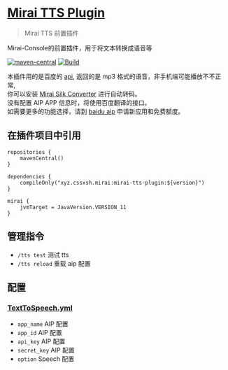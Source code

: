 # [Mirai TTS Plugin](https://github.com/cssxsh/mirai-tts-plugin)

> Mirai TTS 前置插件

Mirai-Console的前置插件，用于将文本转换成语音等  

[![maven-central](https://img.shields.io/maven-central/v/xyz.cssxsh.mirai/mirai-tts-plugin)](https://search.maven.org/artifact/xyz.cssxsh.mirai/mirai-tts-plugin)
[![Build](https://github.com/cssxsh/mirai-tts-plugin/actions/workflows/build.yml/badge.svg?branch=master)](https://github.com/cssxsh/mirai-tts-plugin/actions/workflows/build.yml)

本插件用的是百度的 [api]((https://ai.baidu.com/ai-doc/SPEECH/Gk38y8lzk)), 返回的是 mp3 格式的语音，非手机端可能播放不不正常,  
你可以安装 [Mirai Silk Converter](https://github.com/project-mirai/mirai-silk-converter) 进行自动转码。  
没有配置 AIP APP 信息时，将使用百度翻译的接口。  
如需要更多的功能选择，请到 [baidu aip](https://ai.baidu.com/ai-doc/SPEECH/qknh9i8ed#%E6%88%90%E4%B8%BA%E5%BC%80%E5%8F%91%E8%80%85)  申请新应用和免费额度。


## 在插件项目中引用

```
repositories {
    mavenCentral()
}

dependencies {
    compileOnly("xyz.cssxsh.mirai:mirai-tts-plugin:${version}")
}

mirai {
    jvmTarget = JavaVersion.VERSION_11
}
```
## 管理指令

* `/tts test` 测试 tts
* `/tts reload` 重载 aip 配置

## 配置

### [TextToSpeech.yml](src/main/kotlin/xyz/cssxsh/mirai/tts/data/TextToSpeechConfig.kt)

* `app_name` AIP 配置
* `app_id` AIP 配置
* `api_key` AIP 配置
* `secret_key` AIP 配置
* `option` Speech 配置
